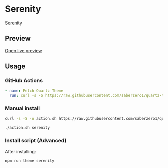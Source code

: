 # Serenity

[Serenity](https://github.com/Bluemoondragon07)

## Preview

[Open live preview](https://quartz-themes.github.io/serenity/)

## Usage

### GitHub Actions

```yaml
- name: Fetch Quartz Theme
  run: curl -s -S https://raw.githubusercontent.com/saberzero1/quartz-themes/master/action.sh | bash -s -- serenity
```

### Manual install

```bash
curl -s -S -o action.sh https://raw.githubusercontent.com/saberzero1/quartz-themes/master/action.sh

./action.sh serenity
```

### Install script (Advanced)

After installing:

```bash
npm run theme serenity
```
